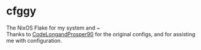# cfggy
The NixOS Flake for my system and ~ \
Thanks to [CodeLongandProsper90](https://git.sr.ht/~codelongandpros) for the original configs, and for assisting me with configuration.
